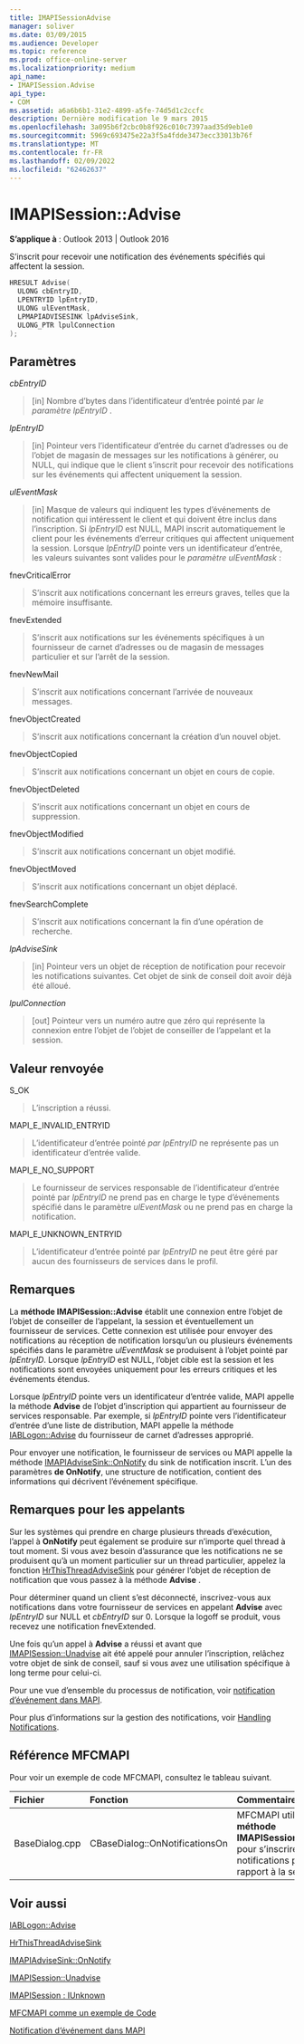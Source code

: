 ```yaml
---
title: IMAPISessionAdvise
manager: soliver
ms.date: 03/09/2015
ms.audience: Developer
ms.topic: reference
ms.prod: office-online-server
ms.localizationpriority: medium
api_name:
- IMAPISession.Advise
api_type:
- COM
ms.assetid: a6a6b6b1-31e2-4899-a5fe-74d5d1c2ccfc
description: Dernière modification le 9 mars 2015
ms.openlocfilehash: 3a095b6f2cbc0b8f926c010c7397aad35d9eb1e0
ms.sourcegitcommit: 5969c693475e22a3f5a4fdde3473ecc33013b76f
ms.translationtype: MT
ms.contentlocale: fr-FR
ms.lasthandoff: 02/09/2022
ms.locfileid: "62462637"
---
```

# <a name="imapisessionadvise"></a>IMAPISession::Advise

  
  
**S’applique à** : Outlook 2013 | Outlook 2016 
  
S’inscrit pour recevoir une notification des événements spécifiés qui affectent la session.
  
```cpp
HRESULT Advise(
  ULONG cbEntryID,
  LPENTRYID lpEntryID,
  ULONG ulEventMask,
  LPMAPIADVISESINK lpAdviseSink,
  ULONG_PTR lpulConnection
);
```

## <a name="parameters"></a>Paramètres

 _cbEntryID_
  
> [in] Nombre d’bytes dans l’identificateur d’entrée pointé par  _le paramètre lpEntryID_ . 
    
 _lpEntryID_
  
> [in] Pointeur vers l’identificateur d’entrée du carnet d’adresses ou de l’objet de magasin de messages sur les notifications à générer, ou NULL, qui indique que le client s’inscrit pour recevoir des notifications sur les événements qui affectent uniquement la session. 
    
 _ulEventMask_
  
> [in] Masque de valeurs qui indiquent les types d’événements de notification qui intéressent le client et qui doivent être inclus dans l’inscription. Si  _lpEntryID_ est NULL, MAPI inscrit automatiquement le client pour les événements d’erreur critiques qui affectent uniquement la session. Lorsque  _lpEntryID_ pointe vers un identificateur d’entrée, les valeurs suivantes sont valides pour le  _paramètre ulEventMask_ : 
    
fnevCriticalError 
  
> S’inscrit aux notifications concernant les erreurs graves, telles que la mémoire insuffisante.
    
fnevExtended 
  
> S’inscrit aux notifications sur les événements spécifiques à un fournisseur de carnet d’adresses ou de magasin de messages particulier et sur l’arrêt de la session.
    
fnevNewMail 
  
> S’inscrit aux notifications concernant l’arrivée de nouveaux messages. 
    
fnevObjectCreated 
  
> S’inscrit aux notifications concernant la création d’un nouvel objet.
    
fnevObjectCopied
  
> S’inscrit aux notifications concernant un objet en cours de copie.
    
fnevObjectDeleted
  
> S’inscrit aux notifications concernant un objet en cours de suppression.
    
fnevObjectModified
  
> S’inscrit aux notifications concernant un objet modifié.
    
fnevObjectMoved
  
> S’inscrit aux notifications concernant un objet déplacé.
    
fnevSearchComplete
  
> S’inscrit aux notifications concernant la fin d’une opération de recherche.
    
 _lpAdviseSink_
  
> [in] Pointeur vers un objet de réception de notification pour recevoir les notifications suivantes. Cet objet de sink de conseil doit avoir déjà été alloué.
    
 _lpulConnection_
  
> [out] Pointeur vers un numéro autre que zéro qui représente la connexion entre l’objet de l’objet de conseiller de l’appelant et la session.
    
## <a name="return-value"></a>Valeur renvoyée

S_OK 
  
> L’inscription a réussi.
    
MAPI_E_INVALID_ENTRYID 
  
> L’identificateur d’entrée pointé  _par lpEntryID_ ne représente pas un identificateur d’entrée valide. 
    
MAPI_E_NO_SUPPORT 
  
> Le fournisseur de services responsable de l’identificateur d’entrée pointé par  _lpEntryID_ ne prend pas en charge le type d’événements spécifié dans le paramètre _ulEventMask_ ou ne prend pas en charge la notification. 
    
MAPI_E_UNKNOWN_ENTRYID 
  
> L’identificateur d’entrée pointé par  _lpEntryID_ ne peut être géré par aucun des fournisseurs de services dans le profil. 
    
## <a name="remarks"></a>Remarques

La **méthode IMAPISession::Advise** établit une connexion entre l’objet de l’objet de conseiller de l’appelant, la session et éventuellement un fournisseur de services. Cette connexion est utilisée pour envoyer des notifications au réception de notification lorsqu’un ou plusieurs événements spécifiés dans le paramètre _ulEventMask_ se produisent à l’objet pointé par  _lpEntryID_. Lorsque  _lpEntryID_ est NULL, l’objet cible est la session et les notifications sont envoyées uniquement pour les erreurs critiques et les événements étendus. 
  
Lorsque  _lpEntryID_ pointe vers un identificateur d’entrée valide, MAPI appelle la méthode **Advise** de l’objet d’inscription qui appartient au fournisseur de services responsable. Par exemple, si  _lpEntryID_ pointe vers l’identificateur d’entrée d’une liste de distribution, MAPI appelle la méthode [IABLogon::Advise](iablogon-advise.md) du fournisseur de carnet d’adresses approprié. 
  
Pour envoyer une notification, le fournisseur de services ou MAPI appelle la méthode [IMAPIAdviseSink::OnNotify](imapiadvisesink-onnotify.md) du sink de notification inscrit. L’un des paramètres **de OnNotify**, une structure de notification, contient des informations qui décrivent l’événement spécifique.
  
## <a name="notes-to-callers"></a>Remarques pour les appelants

Sur les systèmes qui prendre en charge plusieurs threads d’exécution, l’appel à **OnNotify** peut également se produire sur n’importe quel thread à tout moment. Si vous avez besoin d’assurance que les notifications ne se produisent qu’à un moment particulier sur un thread particulier, appelez la fonction [HrThisThreadAdviseSink](hrthisthreadadvisesink.md) pour générer l’objet de réception de notification que vous passez à la méthode **Advise** . 
  
Pour déterminer quand un client s’est déconnecté, inscrivez-vous aux notifications dans votre fournisseur de services en appelant **Advise** avec  _lpEntryID_ sur NULL et  _cbEntryID_ sur 0. Lorsque la logoff se produit, vous recevez une notification fnevExtended. 
  
Une fois qu’un appel à **Advise** a réussi et avant que [IMAPISession::Unadvise](imapisession-unadvise.md) ait été appelé pour annuler l’inscription, relâchez votre objet de sink de conseil, sauf si vous avez une utilisation spécifique à long terme pour celui-ci. 
  
Pour une vue d’ensemble du processus de notification, voir [notification d’événement dans MAPI](event-notification-in-mapi.md). 
  
Pour plus d’informations sur la gestion des notifications, voir [Handling Notifications](handling-notifications.md). 
  
## <a name="mfcmapi-reference"></a>Référence MFCMAPI

Pour voir un exemple de code MFCMAPI, consultez le tableau suivant.
  
|**Fichier**|**Fonction**|**Commentaire**|
|:-----|:-----|:-----|
|BaseDialog.cpp  <br/> |CBaseDialog::OnNotificationsOn  <br/> |MFCMAPI utilise la **méthode IMAPISession::Advise** pour s’inscrire aux notifications par rapport à la session.  <br/> |
   
## <a name="see-also"></a>Voir aussi



[IABLogon::Advise](iablogon-advise.md)
  
[HrThisThreadAdviseSink](hrthisthreadadvisesink.md)
  
[IMAPIAdviseSink::OnNotify](imapiadvisesink-onnotify.md)
  
[IMAPISession::Unadvise](imapisession-unadvise.md)
  
[IMAPISession : IUnknown](imapisessioniunknown.md)


[MFCMAPI comme un exemple de Code](mfcmapi-as-a-code-sample.md)
  
[Notification d’événement dans MAPI](event-notification-in-mapi.md)

